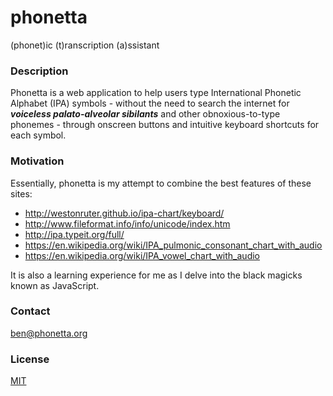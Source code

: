 # phonetta
(phonet)ic (t)ranscription (a)ssistant

### Description
Phonetta is a web application to help users type International Phonetic Alphabet (IPA) symbols - without the need to search the internet for <b><em>voiceless palato-alveolar sibilants</em></b> and other obnoxious-to-type phonemes - through onscreen buttons and intuitive keyboard shortcuts for each symbol.

### Motivation
Essentially, phonetta is my attempt to combine the best features of these sites:
* http://westonruter.github.io/ipa-chart/keyboard/
* http://www.fileformat.info/info/unicode/index.htm
* http://ipa.typeit.org/full/
* https://en.wikipedia.org/wiki/IPA_pulmonic_consonant_chart_with_audio
* https://en.wikipedia.org/wiki/IPA_vowel_chart_with_audio

It is also a learning experience for me as I delve into the black magicks known as JavaScript.

### Contact
ben@phonetta.org

### License

[MIT](LICENSE.md)
